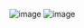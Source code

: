 ![image](https://github.com/user-attachments/assets/27610c47-d782-4adc-90e5-7b361dc47e5b)
![image](https://github.com/user-attachments/assets/5dc39bb7-7d68-4011-8131-647af32eeb50)
